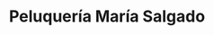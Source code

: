 ---
title: "Peluquería María Salgado"
url: /medina-del-campo/peluqueria-maria-salgado/
shop: Friseur
---